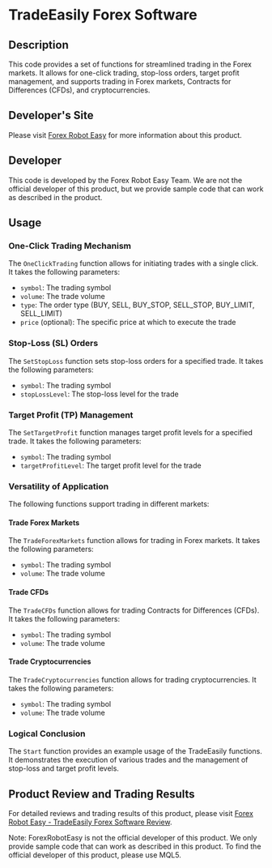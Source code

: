 # TradeEasily Forex Software

## Description
This code provides a set of functions for streamlined trading in the Forex markets. It allows for one-click trading, stop-loss orders, target profit management, and supports trading in Forex markets, Contracts for Differences (CFDs), and cryptocurrencies.

## Developer's Site
Please visit [Forex Robot Easy](https://forexroboteasy.com) for more information about this product.

## Developer
This code is developed by the Forex Robot Easy Team. We are not the official developer of this product, but we provide sample code that can work as described in the product.

## Usage

### One-Click Trading Mechanism
The `OneClickTrading` function allows for initiating trades with a single click. It takes the following parameters:
- `symbol`: The trading symbol
- `volume`: The trade volume
- `type`: The order type (BUY, SELL, BUY_STOP, SELL_STOP, BUY_LIMIT, SELL_LIMIT)
- `price` (optional): The specific price at which to execute the trade

### Stop-Loss (SL) Orders
The `SetStopLoss` function sets stop-loss orders for a specified trade. It takes the following parameters:
- `symbol`: The trading symbol
- `stopLossLevel`: The stop-loss level for the trade

### Target Profit (TP) Management
The `SetTargetProfit` function manages target profit levels for a specified trade. It takes the following parameters:
- `symbol`: The trading symbol
- `targetProfitLevel`: The target profit level for the trade

### Versatility of Application
The following functions support trading in different markets:

#### Trade Forex Markets
The `TradeForexMarkets` function allows for trading in Forex markets. It takes the following parameters:
- `symbol`: The trading symbol
- `volume`: The trade volume

#### Trade CFDs
The `TradeCFDs` function allows for trading Contracts for Differences (CFDs). It takes the following parameters:
- `symbol`: The trading symbol
- `volume`: The trade volume

#### Trade Cryptocurrencies
The `TradeCryptocurrencies` function allows for trading cryptocurrencies. It takes the following parameters:
- `symbol`: The trading symbol
- `volume`: The trade volume

### Logical Conclusion
The `Start` function provides an example usage of the TradeEasily functions. It demonstrates the execution of various trades and the management of stop-loss and target profit levels.

## Product Review and Trading Results
For detailed reviews and trading results of this product, please visit [Forex Robot Easy - TradeEasily Forex Software Review](https://forexroboteasy.com/forex-robot-review/tradeeasily-forex-software-review-streamline-trading-with-one-click/).

Note: ForexRobotEasy is not the official developer of this product. We only provide sample code that can work as described in this product. To find the official developer of this product, please use MQL5.
